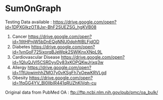 # SumOnGraph

Testing Data available : https://drive.google.com/open?id=1DPXGIkzOT8Jxr-BhF2SUEZSG_hgKVB08

1) Cancer
https://drive.google.com/open?id=1tItHPnjW5bDnEQgNNU0dphftIBLFjdOD
2) Diabetes
https://drive.google.com/open?id=1vnGoF725ixorqBJeWpk2SWlKnxXNpL9L
3) Cardiovascular Disease
https://drive.google.com/open?id=1QIuQJVI5CSRDyyDy83xKOPQKwJrjxq3w
4) Allergy
https://drive.google.com/open?id=1TtUpwimhhZMO7y0vKSgFh7xOewKRVLgd
5) Obesity
https://drive.google.com/open?id=1fqGG4YV_BI0IlbIR441qRUZhKlVqh-cu

Original data from PubMed OA : ftp://ftp.ncbi.nlm.nih.gov/pub/pmc/oa_bulk/
